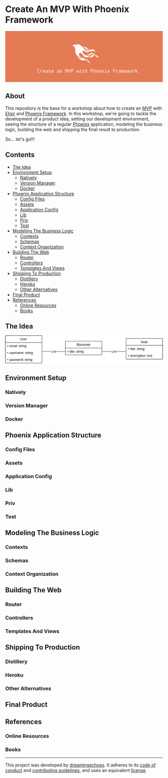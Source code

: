 
# Create An MVP With Phoenix Framework

<p align="center"><img src="./files/images/logo.png"></p>


## About

This repository is the base for a workshop about how to create an [MVP](https://en.wikipedia.org/wiki/Minimum_viable_product) with [Elixir](https://elixir-lang.org/) and [Phoenix Framework](https://phoenixframework.org/). In this workshop, we're going to tackle the development of a product idea, setting our development environment, seeing the structure of a regular [Phoenix](https://phoenixframework.org/) application, modeling the business logic, building the web and shipping the final result to production.

So... let's go!!!

## Contents

- [The Idea](#the-idea)
- [Environment Setup](#environment-setup)
  - [Natively](#natively)
  - [Version Manager](#version-manager)
  - [Docker](#docker)
- [Phoenix Application Structure](#phoenix-application-structure)
  - [Config Files](#config-files)
  - [Assets](#assets)
  - [Application Config](#application-config)
  - [Lib](#lib)
  - [Priv](#priv)
  - [Test](#test)
- [Modeling The Business Logic](#modeling-the-business-logic)
  - [Contexts](#contexts)
  - [Schemas](#schemas)
  - [Context Organization](#context-organization)
- [Building The Web](#building-the-web)
  - [Router](#router)
  - [Controllers](#controllers)
  - [Templates And Views](#templates-and-views)
- [Shipping To Production](#shipping-to-production)
  - [Distillery](#distillery)
  - [Heroku](#heroku)
  - [Other Alternatives](#other-alternatives)
- [Final Product](#final-product)
- [References](#references)
  - [Online Resources](#online-resources)
  - [Books](#books)

## The Idea



<p align="center"><img src="./files/images/schemas.png"></p>

## Environment Setup

### Natively

### Version Manager

### Docker

## Phoenix Application Structure

### Config Files

### Assets

### Application Config

### Lib

### Priv

### Test

## Modeling The Business Logic

### Contexts

### Schemas

### Context Organization

## Building The Web

### Router

### Controllers

### Templates And Views

## Shipping To Production

### Distillery

### Heroku

### Other Alternatives

## Final Product

## References

### Online Resources

### Books

----------------------------

This project was developed by [dreamingechoes](https://github.com/dreamingechoes).
It adheres to its [code of conduct](https://github.com/dreamingechoes/base/blob/master/files/CODE_OF_CONDUCT.md) and
[contributing guidelines](https://github.com/dreamingechoes/base/blob/master/files/CONTRIBUTING.md), and uses an equivalent [license](https://github.com/dreamingechoes/base/blob/master/files/LICENSE).
